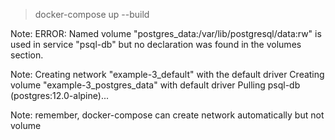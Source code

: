 > docker-compose up --build

Note:
ERROR: Named volume "postgres_data:/var/lib/postgresql/data:rw" is used in service "psql-db" but no declaration was found in the volumes section.


Note:
Creating network "example-3_default" with the default driver
Creating volume "example-3_postgres_data" with default driver
Pulling psql-db (postgres:12.0-alpine)...


Note:
remember, docker-compose can create network automatically but not volume
